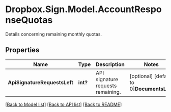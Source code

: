 # Dropbox.Sign.Model.AccountResponseQuotas
Details concerning remaining monthly quotas.

## Properties

Name | Type | Description | Notes
------------ | ------------- | ------------- | -------------
**ApiSignatureRequestsLeft** | **int?** |  API signature requests remaining.  | [optional] [default to 0]**DocumentsLeft** | **int?** |  Signature requests remaining.  | [optional] [default to 0]**TemplatesTotal** | **int?** |  Total API templates allowed.  | [optional] [default to 0]**TemplatesLeft** | **int?** |  API templates remaining.  | [optional] [default to 0]**SmsVerificationsLeft** | **int?** |  SMS verifications remaining.  | [optional] [default to 0]**NumFaxPagesLeft** | **int?** |  Number of fax pages left  | [optional] [default to 0]

[[Back to Model list]](../README.md#documentation-for-models) [[Back to API list]](../README.md#documentation-for-api-endpoints) [[Back to README]](../README.md)

